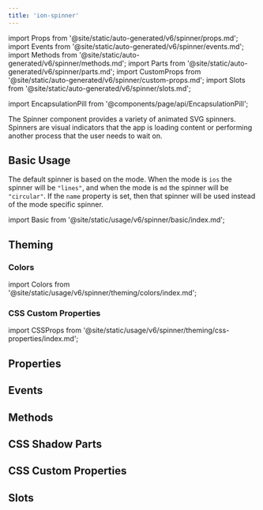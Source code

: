 ```yaml
---
title: 'ion-spinner'
---
```


import Props from '@site/static/auto-generated/v6/spinner/props.md';
import Events from '@site/static/auto-generated/v6/spinner/events.md';
import Methods from '@site/static/auto-generated/v6/spinner/methods.md';
import Parts from '@site/static/auto-generated/v6/spinner/parts.md';
import CustomProps from '@site/static/auto-generated/v6/spinner/custom-props.md';
import Slots from '@site/static/auto-generated/v6/spinner/slots.md';

<head>
  <title>ion-spinner | Animated Spinner Icon Components and Properties</title>
  <meta
    name="description"
    content="The ion-spinner component provides a variety of animated SVG spinners. These icons indicate that the app is loading or performing another process to wait on."
  />
</head>

import EncapsulationPill from '@components/page/api/EncapsulationPill';

<EncapsulationPill type="shadow" />

The Spinner component provides a variety of animated SVG spinners. Spinners are visual indicators that the app is loading content or performing another process that the user needs to wait on.

## Basic Usage

The default spinner is based on the mode. When the mode is `ios` the spinner will be `"lines"`, and when the mode is `md` the spinner will be `"circular"`. If the `name` property is set, then that spinner will be used instead of the mode specific spinner.

import Basic from '@site/static/usage/v6/spinner/basic/index.md';

<Basic />

## Theming

### Colors

import Colors from '@site/static/usage/v6/spinner/theming/colors/index.md';

<Colors />

### CSS Custom Properties

import CSSProps from '@site/static/usage/v6/spinner/theming/css-properties/index.md';

<CSSProps />

## Properties

<Props />

## Events

<Events />

## Methods

<Methods />

## CSS Shadow Parts

<Parts />

## CSS Custom Properties

<CustomProps />

## Slots

<Slots />
